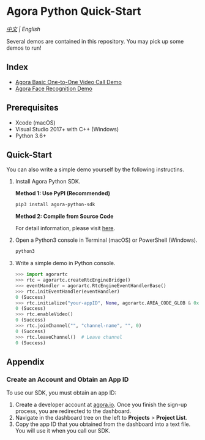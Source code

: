 # Agora Python Quick-Start

*[中文](Readme.zh.md) | English*

Several demos are contained in this repository. You may pick up some demos to run!




## Index

- [Agora Basic One-to-One Video Call Demo](https://github.com/AgoraIO-Community/Agora-Python-QuickStart/tree/master/basic_one_to_one_video)
- [Agora Face Recognition Demo](https://github.com/AgoraIO-Community/Agora-Python-QuickStart/tree/master/face_recognition)



## Prerequisites

- Xcode (macOS)
- Visual Studio 2017+ with C++ (Windows)
- Python 3.6+



## Quick-Start

You can also write a simple demo yourself by the following instructins.

1. Install Agora Python SDK.

   **Method 1: Use PyPI (Recommended)**

   ```bash
   pip3 install agora-python-sdk
   ```

   **Method 2: Compile from Source Code**

   For detail information, please visit [here](https://github.com/AgoraIO-Community/Agora-Python-SDK#method-2-compile-sdk).

2. Open a Python3 console in Terminal (macOS) or PowerShell (Windows).

   ```bash
   python3
   ```

3. Write a simple demo in Python console.

   ```python
   >>> import agorartc
   >>> rtc = agorartc.createRtcEngineBridge()
   >>> eventHandler = agorartc.RtcEngineEventHandlerBase()
   >>> rtc.initEventHandler(eventHandler)
   0 (Success)
   >>> rtc.initialize("your-appID", None, agorartc.AREA_CODE_GLOB & 0xFFFFFFFF)  # If you do not have an App ID, see Appendix (https://github.com/AgoraIO-Community/Agora-Python-SDK#appendix).
   0 (Success)
   >>> rtc.enableVideo()
   0 (Success)
   >>> rtc.joinChannel("", "channel-name", "", 0)
   0 (Success)
   >>> rtc.leaveChannel()  # Leave channel
   0 (Success)
   ```



## Appendix

### Create an Account and Obtain an App ID

To use our SDK, you must obtain an app ID: 

1. Create a developer account at [agora.io](https://dashboard.agora.io/signin/). Once you finish the sign-up process, you are redirected to the dashboard.
2. Navigate in the dashboard tree on the left to **Projects** > **Project List**.
3. Copy the app ID that you obtained from the dashboard into a text file. You will use it when you call our SDK.
